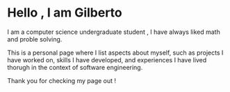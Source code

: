 # Hello , I am Gilberto

I am a computer science undergraduate student , I have always liked math and proble solving.

This is a personal page where I list aspects about myself, such as projects I have worked on, skills I have developed, and experiences I have lived thorugh in the context of software engineering.

Thank you for checking my page out !
